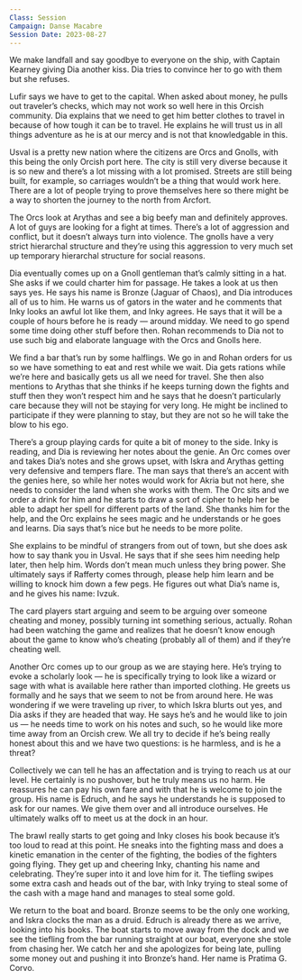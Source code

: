 ```yaml
---
Class: Session
Campaign: Danse Macabre
Session Date: 2023-08-27
---
```

We make landfall and say goodbye to everyone on the ship, with Captain Kearney giving Dia another kiss. Dia tries to convince her to go with them but she refuses.

Lufir says we have to get to the capital. When asked about money, he pulls out traveler’s checks, which may not work so well here in this Orcish community. Dia explains that we need to get him better clothes to travel in because of how tough it can be to travel. He explains he will trust us in all things adventure as he is at our mercy and is not that knowledgable in this.

Usval is a pretty new nation where the citizens are Orcs and Gnolls, with this being the only Orcish port here. The city is still very diverse because it is so new and there’s a lot missing with a lot promised. Streets are still being built, for example, so carriages wouldn’t be a thing that would work here. There are a lot of people trying to prove themselves here so there might be a way to shorten the journey to the north from Arcfort.

The Orcs look at Arythas and see a big beefy man and definitely approves. A lot of guys are looking for a fight at times. There’s a lot of aggression and conflict, but it doesn’t always turn into violence. The gnolls have a very strict hierarchal structure and they’re using this aggression to very much set up temporary hierarchal structure for social reasons.

Dia eventually comes up on a Gnoll gentleman that’s calmly sitting in a hat. She asks if we could charter him for passage. He takes a look at us then says yes. He says his name is Bronze (Jaguar of Chaos), and Dia introduces all of us to him. He warns us of gators in the water and he comments that Inky looks an awful lot like them, and Inky agrees. He says that it will be a couple of hours before he is ready — around midday. We need to go spend some time doing other stuff before then. Rohan recommends to Dia not to use such big and elaborate language with the Orcs and Gnolls here.

We find a bar that’s run by some halflings. We go in and Rohan orders for us so we have something to eat and rest while we wait. Dia gets rations while we’re here and basically gets us all we need for travel. She then also mentions to Arythas that she thinks if he keeps turning down the fights and stuff then they won’t respect him and he says that he doesn’t particularly care because they will not be staying for very long. He might be inclined to participate if they were planning to stay, but they are not so he will take the blow to his ego.

There’s a group playing cards for quite a bit of money to the side. Inky is reading, and Dia is reviewing her notes about the genie. An Orc comes over and takes Dia’s notes and she grows upset, with Iskra and Arythas getting very defensive and tempers flare. The man says that there’s an accent with the genies here, so while her notes would work for Akria but not here, she needs to consider the land when she works with them. The Orc sits and we order a drink for him and he starts to draw a sort of cipher to help her be able to adapt her spell for different parts of the land. She thanks him for the help, and the Orc explains he sees magic and he understands or he goes and learns. Dia says that’s nice but he needs to be more polite.

She explains to be mindful of strangers from out of town, but she does ask how to say thank you in Usval. He says that if she sees him needing help later, then help him. Words don’t mean much unless they bring power. She ultimately says if Rafferty comes through, please help him learn and be willing to knock him down a few pegs. He figures out what Dia’s name is, and he gives his name: Ivzuk.

The card players start arguing and seem to be arguing over someone cheating and money, possibly turning int something serious, actually. Rohan had been watching the game and realizes that he doesn’t know enough about the game to know who’s cheating (probably all of them) and if they’re cheating well.

Another Orc comes up to our group as we are staying here. He’s trying to evoke a scholarly look — he is specifically trying to look like a wizard or sage with what is available here rather than imported clothing. He greets us formally and he says that we seem to not be from around here. He was wondering if we were traveling up river, to which Iskra blurts out yes, and Dia asks if they are headed that way. He says he’s and he would like to join us — he needs time to work on his notes and such, so he would like more time away from an Orcish crew. We all try to decide if he’s being really honest about this and we have two questions: is he harmless, and is he a threat?

Collectively we can tell he has an affectation and is trying to reach us at our level. He certainly is no pushover, but he truly means us no harm. He reassures he can pay his own fare and with that he is welcome to join the group. His name is Edruch, and he says he understands he is supposed to ask for our names. We give them over and all introduce ourselves. He ultimately walks off to meet us at the dock in an hour.

The brawl really starts to get going and Inky closes his book because it’s too loud to read at this point. He sneaks into the fighting mass and does a kinetic emanation in the center of the fighting, the bodies of the fighters going flying. They get up and cheering Inky, chanting his name and celebrating. They’re super into it and love him for it. The tiefling swipes some extra cash and heads out of the bar, with Inky trying to steal some of the cash with a mage hand and manages to steal some gold.

We return to the boat and board. Bronze seems to be the only one working, and Iskra clocks the man as a druid. Edruch is already there as we arrive, looking into his books. The boat starts to move away from the dock and we see the tiefling from the bar running straight at our boat, everyone she stole from chasing her. We catch her and she apologizes for being late, pulling some money out and pushing it into Bronze’s hand. Her name is Pratima G. Corvo.